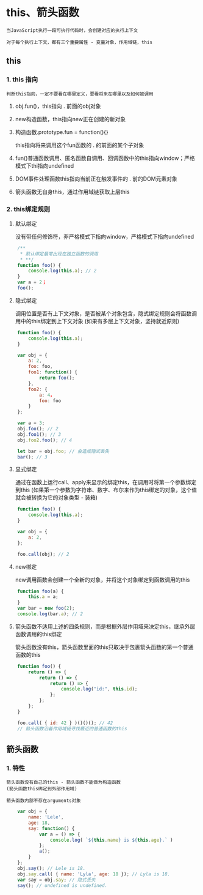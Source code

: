 # this、箭头函数

    当JavaScript执行一段可执行代码时，会创建对应的执行上下文

    对于每个执行上下文，都有三个重要属性 - 变量对象，作用域链，this

## this

### 1. this 指向

    判断this指向，一定不要看在哪里定义，要看将来在哪里以及如何被调用

1. obj.fun()，this指向 . 前面的obj对象
2. new构造函数，this指向new正在创建的新对象
3. 构造函数.prototype.fun = function(){}
    
    this指向将来调用这个fun函数的 . 的前面的某个子对象

4. fun()普通函数调用、匿名函数自调用、回调函数中的this指向window；严格模式下thi指向undefined
5. DOM事件处理函数this指向当前正在触发事件的 . 前的DOM元素对象
6. 箭头函数无自身this，通过作用域链获取上层this

### 2. this绑定规则

1. 默认绑定

    没有带任何修饰符，非严格模式下指向window，严格模式下指向undefined

```javascript
    /**
     * 默认绑定最常出现在独立函数的调用
     * **/
    function foo() {
        console.log(this.a); // 2
    }
    var a = 2；
    foo();
```

2. 隐式绑定

    调用位置是否有上下文对象，是否被某个对象包含，隐式绑定规则会将函数调用中的this绑定到上下文对象
    (如果有多层上下文对象，坚持就近原则)

```javascript
    function foo() {
        console.log(this.a);
    }

    var obj = {
        a: 2,
        foo: foo,
        foo1: function() {
            return foo();
        },
        foo2: {
            a: 4，
            foo: foo
        }
    };

    var a = 3;
    obj.foo(); // 2
    obj.foo1(); // 3
    obj.foo2.foo(); // 4

    let bar = obj.foo; // 会造成隐式丢失
    bar(); // 3
```

3. 显式绑定

    通过在函数上运行call、apply来显示的绑定this，在调用时将第一个参数绑定到this
    (如果第一个参数为字符串、数字、布尔来作为this绑定的对象，这个值就会被转换为它的对象类型 - 装箱)

```javascript
    function foo() {
        console.log(this.a);
    }

    var obj = {
        a: 2,
    };

    foo.call(obj); // 2
```

4. new绑定

    new调用函数会创建一个全新的对象，并将这个对象绑定到函数调用的this

```javascript
    function foo(a) {
        this.a = a;
    }
    var bar = new foo(2);
    console.log(bar.a); // 2
```

5. 箭头函数不适用上述的四条规则，而是根据外层作用域来决定this，继承外层函数调用的this绑定

    箭头函数没有this，箭头函数里面的this只取决于包裹箭头函数的第一个普通函数的this

```javascript
    function foo() {
        return () => {
            return () => {
                return () => {
                    console.log("id:", this.id);
                };
            };
        };
    }

    foo.call( { id: 42 } )()()(); // 42
    // 箭头函数沿着作用域链寻找最近的普通函数的this
```

## 箭头函数

### 1. 特性

    箭头函数没有自己的this - 箭头函数不能做为构造函数
    (箭头函数this绑定到外部作用域)

    箭头函数内部不存在arguments对象

```javascript
    var obj = {
        name: 'Lele',
        age: 18,
        say: function() {
            var a = () => {
                console.log( `${this.name} is ${this.age}.` )
            };
            a();
        }
    }; 
    obj.say(); // Lele is 18.
    obj.say.call( { name: 'Lyla', age: 18 }); // Lyla is 18.
    var say = obj.say; // 隐式丢失
    say(); // undefined is undefined.
```



